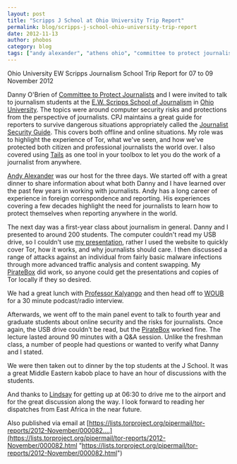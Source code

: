 ```yaml
---
layout: post
title: "Scripps J School at Ohio University Trip Report"
permalink: blog/scripps-j-school-ohio-university-trip-report
date: 2012-11-13
author: phobos
category: blog
tags: ["andy alexander", "athens ohio", "committee to protect journalists", "cpj", "east africa", "ew scripps", "journalism school", "ohio university"]
---
```


Ohio University EW Scripps Journalism School Trip Report for 07 to 09 November 2012

Danny O'Brien of [Committee to Protect Journalists](https://cpj.org/) and I were invited to talk to journalism students at the [E.W. Scripps School of Journalism](http://scrippsjschool.org/) in [Ohio University](http://www.ohio.edu/). The topics were around computer security risks and protections from the perspective of journalists. CPJ maintains a great guide for reporters to survive dangerous situations appropriately called the [Journalist Security Guide](https://cpj.org/reports/2012/04/journalist-security-guide.php). This covers both offline and online situations. My role was to highlight the experience of Tor, what we've seen, and how we've protected both citizen and professional journalists the world over. I also covered using [Tails](https://tails.boum.org) as one tool in your toolbox to let you do the work of a journalist from anywhere.

[Andy Alexander](http://scrippsjschool.org/faculty/faculty_details.php?oak=%20alexanda) was our host for the three days. We started off with a great dinner to share information about what both Danny and I have learned over the past few years in working with journalists. Andy has a long career of experience in foreign correspondence and reporting. His experiences covering a few decades highlight the need for journalists to learn how to protect themselves when reporting anywhere in the world.

The next day was a first-year class about journalism in general. Danny and I presented to around 200 students. The computer couldn't read my USB drive, so I couldn't use [my presentation](https://svn.torproject.org/svn/projects/presentations/2012-11-08-Scripps-IIJ-Presentation.pdf), rather I used the website to quickly cover Tor, how it works, and why journalists should care. I then discussed a range of attacks against an individual from fairly basic malware infections through more advanced traffic analysis and content swapping. My [PirateBox](http://wiki.daviddarts.com/PirateBox) did work, so anyone could get the presentations and copies of Tor locally if they so desired.

We had a great lunch with [Professor Kalyango](http://scrippsjschool.org/faculty/faculty_details.php?oak=%20kalyango) and then head off to [WOUB](http://woub.org/news) for a 30 minute podcast/radio interview.

Afterwards, we went off to the main panel event to talk to fourth year and graduate students about online security and the risks for journalists. Once again, the USB drive couldn't be read, but the [PirateBox](http://wiki.daviddarts.com/PirateBox) worked fine. The lecture lasted around 90 minutes with a Q&A session. Unlike the freshman class, a number of people had questions or wanted to verify what Danny and I stated.

We were then taken out to dinner by the top students at the J School. It was a great Middle Eastern kabob place to have an hour of discussions with the students.

And thanks to [Lindsay](http://www.athensinteractivist.com/) for getting up at 06:30 to drive me to the airport and for the great discussion along the way. I look forward to reading her dispatches from East Africa in the near future.

Also published via email at [https://lists.torproject.org/pipermail/tor-reports/2012-November/000082....](https://lists.torproject.org/pipermail/tor-reports/2012-November/000082.html "https://lists.torproject.org/pipermail/tor-reports/2012-November/000082.html")

